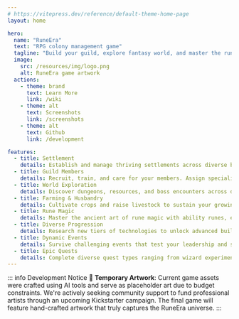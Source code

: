 ```yaml
---
# https://vitepress.dev/reference/default-theme-home-page
layout: home

hero:
  name: "RuneEra"
  text: "RPG colony management game"
  tagline: "Build your guild, explore fantasy world, and master the rune magic"
  image:
    src: /resources/img/logo.png
    alt: RuneEra game artwork
  actions:
    - theme: brand
      text: Learn More
      link: /wiki
    - theme: alt
      text: Screenshots
      link: /screenshots
    - theme: alt
      text: Github
      link: /development

features:
  - title: Settlement
    details: Establish and manage thriving settlements across diverse biomes while keeping them safe. Expanding your influence across the realm.
  - title: Guild Members
    details: Recruit, train, and care for your members. Assign specialized roles, manage their health and morale, and build a skilled workforce capable of thriving in any environment.
  - title: World Exploration
    details: Discover dungeons, resources, and boss encounters across diverse biomes. Trade with other factions or engage in strategic pillaging.
  - title: Farming & Husbandry
    details: Cultivate crops and raise livestock to sustain your growing settlements. Build greenhouses for year-round production, breed animals for resources, and develop sustainable food systems across different biomes.    
  - title: Rune Magic
    details: Master the ancient art of rune magic with ability runes, equipment enchantments and mana runes.
  - title: Diverse Progression
    details: Research new tiers of technologies to unlock advanced buildings, equipment, and magical abilities as you expand your settlement.
  - title: Dynamic Events
    details: Survive challenging events that test your leadership and strategic thinking. From harsh weather and disease outbreaks to faction raids, every decision matters.
  - title: Epic Quests
    details: Complete diverse quest types ranging from wizard experiments, faction trading and defending undead swarms.
---
```


::: info Development Notice
🎨 **Temporary Artwork**: Current game assets were crafted using AI tools and serve as placeholder art due to budget constraints. We're actively seeking community support to fund professional artists through an upcoming Kickstarter campaign. The final game will feature hand-crafted artwork that truly captures the RuneEra universe.
:::
